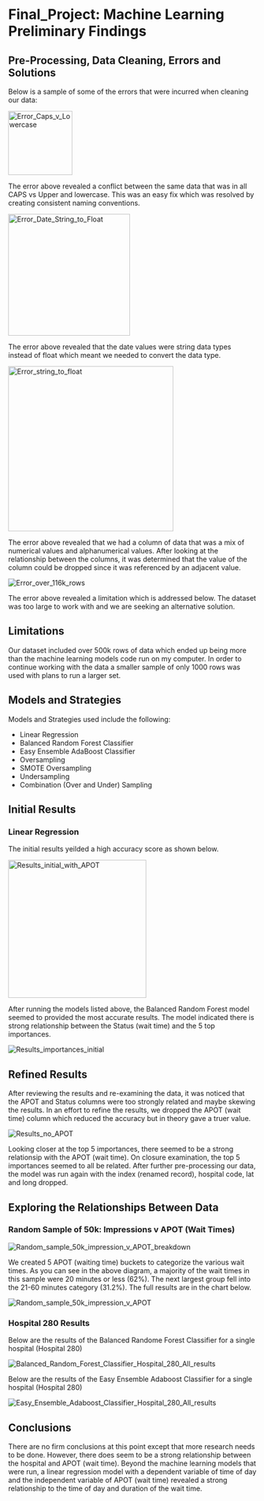 # Final_Project: Machine Learning Preliminary Findings

## Pre-Processing, Data Cleaning, Errors and Solutions

Below is a sample of some of the errors that were incurred when cleaning our data:

<img width="130" alt="Error_Caps_v_Lowercase" src="https://user-images.githubusercontent.com/106631875/198457801-96c943f4-6987-47b1-81e5-d88baf240310.png">

The error above revealed a conflict between the same data that was in all CAPS vs Upper and lowercase. This was an easy fix which was resolved by creating consistent naming conventions.

<img width="247" alt="Error_Date_String_to_Float" src="https://user-images.githubusercontent.com/106631875/198457877-aa58eab0-633d-4d26-a691-4f4b420f33bf.png">

The error above revealed that the date values were string data types instead of float which meant we needed to convert the data type.

<img width="335" alt="Error_string_to_float" src="https://user-images.githubusercontent.com/106631875/198458098-74aaef3e-d22e-4e83-be56-acb80340098a.png">

The error above revealed that we had a column of data that was a mix of numerical values and alphanumerical values. After looking at the relationship between the columns, it was determined that the value of the column could be dropped since it was referenced by an adjacent value.

![Error_over_116k_rows](https://user-images.githubusercontent.com/106631875/198457945-a35ec117-f759-4c4c-9319-5f82c43b07a2.png)

The error above revealed a limitation which is addressed below. The dataset was too large to work with and we are seeking an alternative solution. 

## Limitations

Our dataset included over 500k rows of data which ended up being more than the machine learning models code run on my computer. In order to continue working with the data a smaller sample of only 1000 rows was used with plans to run a larger set.

## Models and Strategies 

Models and Strategies used include the following:

- Linear Regression
- Balanced Random Forest Classifier
- Easy Ensemble AdaBoost Classifier
- Oversampling
- SMOTE Oversampling
- Undersampling
- Combination (Over and Under) Sampling

## Initial Results

### Linear Regression

The initial results yeilded a high accuracy score as shown below.

<img width="280" alt="Results_initial_with_APOT" src="https://user-images.githubusercontent.com/106631875/198458856-32057196-dba0-4c56-a9f5-d336ece950a0.png">

After running the models listed above, the Balanced Random Forest model seemed to provided the most accurate results. The model indicated there is strong relationship between the Status (wait time) and the 5 top importances.  

![Results_importances_initial](https://user-images.githubusercontent.com/106631875/198458636-c720af18-6a64-4216-85d5-93bd58d7e2b8.png)

## Refined Results

After reviewing the results and re-examining the data, it was noticed that the APOT and Status columns were too strongly related and maybe skewing the results.
In an effort to refine the results, we dropped the APOT (wait time) column which reduced the accuracy but in theory gave a truer value. 

![Results_no_APOT](https://user-images.githubusercontent.com/106631875/198459162-8f3f9024-ce6b-434c-a962-a155c8a237fe.png)

Looking closer at the top 5 importances, there seemed to be a strong relationsip with the APOT (wait time). On closure examination, the top 5 importances seemed to all be related. After further pre-processing our data, the model was run again with the index (renamed record), hospital code, lat and long dropped. 

## Exploring the Relationships Between Data

### Random Sample of 50k: Impressions v APOT (Wait Times)

![Random_sample_50k_impression_v_APOT_breakdown](https://user-images.githubusercontent.com/106631875/200699398-b38ebc14-e25f-4556-81f5-093cfd12973a.png)

We created 5 APOT (waiting time) buckets to categorize the various wait times. As you can see in the above diagram, a majority of the wait times in this sample were 20 minutes or less (62%). The next largest group fell into the 21-60 minutes category (31.2%). The full results are in the chart below.

![Random_sample_50k_impression_v_APOT](https://user-images.githubusercontent.com/106631875/200699505-edd7603a-e262-4c60-ad9b-dcb4aabb61be.png)

### Hospital 280 Results

Below are the results of the Balanced Randome Forest Classifier for a single hospital (Hospital 280)

![Balanced_Random_Forest_Classifier_Hospital_280_All_results](https://user-images.githubusercontent.com/106631875/200699596-304bdb73-9158-4385-9f9b-207381580db2.png)

Below are the results of the Easy Ensemble Adaboost Classifier for a single hospital (Hospital 280)

![Easy_Ensemble_Adaboost_Classifier_Hospital_280_All_results](https://user-images.githubusercontent.com/106631875/200699706-2afedf29-cf26-459b-bb4a-b2750a223512.png)

## Conclusions

There are no firm conclusions at this point except that more research needs to be done. However, there does seem to be a strong relationship between the hospital and APOT (wait time). Beyond the machine learning models that were run, a linear regression model with a dependent variable of time of day and the independent variable of APOT (wait time) revealed a strong relationship to the time of day and duration of the wait time.
